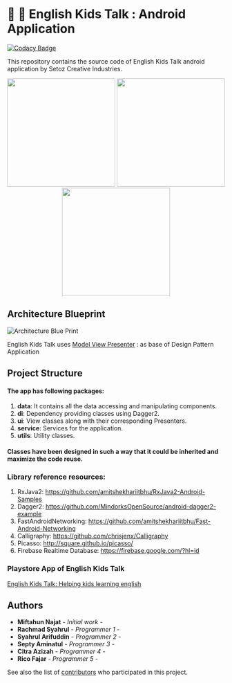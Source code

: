 # :no_good: :no_good: English Kids Talk : Android Application


[![Codacy Badge](https://api.codacy.com/project/badge/Grade/1659beeafbd34bf5a12a7a712848bf35)](https://www.codacy.com?utm_source=github.com&amp;utm_medium=referral&amp;utm_content=Miftahunajat/EnglishKidsTalk&amp;utm_campaign=Badge_Grade)

This repository contains the source code of English Kids Talk android application by Setoz Creative Industries.
<p align="center">
  <img src="https://lh3.googleusercontent.com/7V7GVpab7rT_Q6v2TxCt9Wi91P3cC9MW4jQUO8AKRu021fNuCIKZje4L09IhDYwhbQ=w720-h310-rw" width="250">
  <img src="https://lh3.googleusercontent.com/u5qO92Kby0ev_jcXCjPfjMZkVRrpQRdjmo8MfHQZcWBvh3MhPD9PNsHl3C2rH42Hnls=w720-h310-rw" width="250">
  <img src="https://lh3.googleusercontent.com/plaTZIGsjyPFtUIUOfAYiQGQl_snAvjvhn5MX2LojzNi23KJ0bM9Qban3LpsRTlzKEc=w720-h310-rw" width="250">
</p>

## Architecture Blueprint

![Architecture Blue Print](https://camo.githubusercontent.com/b6d28b8dca9127b5cf6cc5ebba7f0099c53946ab/68747470733a2f2f6a616e69736861722e6769746875622e696f2f696d616765732f6d76702d6170702d706963732f6d76702d617263682e706e67)

English Kids Talk uses [Model View Presenter](https://en.wikipedia.org/wiki/Model%E2%80%93view%E2%80%93presenter) : as base of Design Pattern Application

## Project Structure

#### The app has following packages:
1. **data**: It contains all the data accessing and manipulating components.
2. **di**: Dependency providing classes using Dagger2.
3. **ui**: View classes along with their corresponding Presenters.
4. **service**: Services for the application.
5. **utils**: Utility classes.

#### Classes have been designed in such a way that it could be inherited and maximize the code reuse.

### Library reference resources:
1. RxJava2: https://github.com/amitshekhariitbhu/RxJava2-Android-Samples
2. Dagger2: https://github.com/MindorksOpenSource/android-dagger2-example
3. FastAndroidNetworking: https://github.com/amitshekhariitbhu/Fast-Android-Networking
4. Calligraphy: https://github.com/chrisjenx/Calligraphy
5. Picasso: http://square.github.io/picasso/
6. Firebase Realtime Database: https://firebase.google.com/?hl=id

### Playstore App of English Kids Talk
[English Kids Talk: Helping kids learning english](https://play.google.com/store/apps/details?id=com.mindorks.correctify)

## Authors

* **Miftahun Najat** - *Initial work* - 
* **Rachmad Syahrul** - *Programmer 1* - 
* **Syahrul Arifuddin** - *Programmer 2* - 
* **Septy Aminatul** - *Programmer 3* - 
* **Citra Azizah** - *Programmer 4* - 
* **Rico Fajar** - *Programmer 5* - 

See also the list of [contributors](https://github.com/bossyahrul/EnglishKidsTalkAPI/graphs/contributors) who participated in this project.
